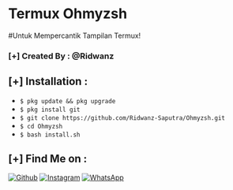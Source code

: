 # Termux Ohmyzsh 
#Untuk Mempercantik Tampilan Termux!

### [+] Created By : @Ridwanz



## [+] Installation :

* ```$ pkg update && pkg upgrade```
* ```$ pkg install git```
* ```$ git clone https://github.com/Ridwanz-Saputra/Ohmyzsh.git```
* ```$ cd Ohmyzsh```
* ```$ bash install.sh```


## [+] Find Me on :

[![Github](https://img.shields.io/badge/Github-Ridwanz--Saputra-green?style=for-the-badge&logo=github)](https://github.com/ridwanz-saputra)
[![Instagram](https://img.shields.io/badge/Instagram-%40ridwanz_sptra-red?style=for-the-badge&logo=instagram)](https://www.instagram.com/ridwanz_sptra)
[![WhatsApp](https://img.shields.io/badge/WhatsApp-blue?style=for-the-badge&logo=whatsapp)](https://wa.me/+6285225416745)

